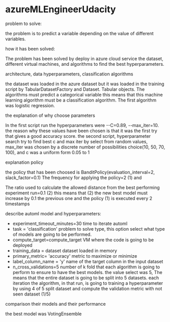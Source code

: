 # azureMLEngineerUdacity
problem to solve:

the problem is to predict a variable depending on the value of different variables.

how it has been solved:

The problem has been solved by deploy in azure cloud service the dataset, different virtual machines, and algorithms to find the best hyperparameters.

architecture, data  hyperparameters, classification algorithms

the dataset was loaded in the azure dataset but it was loaded in the training script by TabularDatasetFactory and Dataset. Tabular objects. 
The algorithms must predict a categorical variable this means that this machine learning algorithm must be a classification algorithm. The first algorithm was logistic regression.

the explanation of why choose parameters

In the first script run the hyperparameters were --C=0.89, --max_iter=10. the reason why these values have been chosen is that it was the first try that gives a good accuracy score. 
the second script, hyperparameter search try to find best c and max iter by select from random values, max_iter was chosen by a discrete number of possibilities choice(10, 50, 70, 100), and c was a uniform form 0.05 to 1

explanation policy 

the policy that has been choosed is BanditPolicy(evaluation_interval=2, slack_factor=0.1) The frequency for applying the policy=2 (1) and 

The ratio used to calculate the allowed distance from the best performing experiment run=0.1 (2)
this means that (2) the new best model must increase by 0.1 the previous one and the policy (1) is executed every 2 timestamps 

describe automl model and hyperparameters:

- experiment_timeout_minutes=30 time to iterate automl
- task = 'classification' problem to solve type, this option select what type of models are going to be performed.
- compute_target=compute_target VM where the code is going to be deployed
- training_data = dataset dataset loaded in memory
- primary_metric= 'accuracy' metric to maximize or minimize
- label_column_name = 'y' name of the target column in the input dataset
- n_cross_validations=5 number of k fold that each algorithm is going to perform to ensure to have the best models. the value select was 5, The means that the entire dataset is going to be split into 5 datasets. each iteration the algorithm, in that run, is going to training a hyperparameter by using 4 of 5 split dataset and compute the validation metric with not seen dataset (1/5)

comparison their models and their performance

the best model was VotingEnsemble




